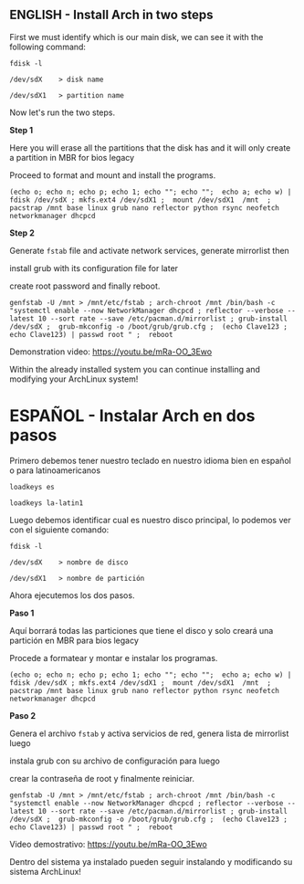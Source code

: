 ## ENGLISH - Install Arch in two steps

First we must identify which is our main disk, we can see it with the following command:

`fdisk -l`

```
/dev/sdX    > disk name

/dev/sdX1   > partition name
```

Now let's run the two steps.

**Step 1**

Here you will erase all the partitions that the disk has and it will only create a partition in MBR for bios legacy

Proceed to format and mount and install the programs.

```
(echo o; echo n; echo p; echo 1; echo ""; echo "";  echo a; echo w) | fdisk /dev/sdX ; mkfs.ext4 /dev/sdX1 ;  mount /dev/sdX1  /mnt  ;  pacstrap /mnt base linux grub nano reflector python rsync neofetch networkmanager dhcpcd
```

**Step 2**

Generate `fstab` file and activate network services, generate mirrorlist then

install grub with its configuration file for later

create root password and finally reboot.

```
genfstab -U /mnt > /mnt/etc/fstab ; arch-chroot /mnt /bin/bash -c "systemctl enable --now NetworkManager dhcpcd ; reflector --verbose --latest 10 --sort rate --save /etc/pacman.d/mirrorlist ; grub-install /dev/sdX ;  grub-mkconfig -o /boot/grub/grub.cfg ;  (echo Clave123 ; echo Clave123) | passwd root " ;  reboot
```

Demonstration video: https://youtu.be/mRa-OO_3Ewo

Within the already installed system you can continue installing and modifying your ArchLinux system!




# ESPAÑOL - Instalar Arch en dos pasos

Primero debemos tener nuestro teclado en nuestro idioma bien en español o para latinoamericanos

`loadkeys es`

`loadkeys la-latin1`

Luego debemos identificar cual es nuestro disco principal, lo podemos ver con el siguiente comando:

`fdisk -l`

```
/dev/sdX    > nombre de disco

/dev/sdX1   > nombre de partición
```

Ahora ejecutemos los dos pasos.

**Paso 1**

Aquí borrará todas las particiones que tiene el disco y solo creará una partición en MBR para bios legacy

Procede a formatear y montar e instalar los programas.

```
(echo o; echo n; echo p; echo 1; echo ""; echo "";  echo a; echo w) | fdisk /dev/sdX ; mkfs.ext4 /dev/sdX1 ;  mount /dev/sdX1  /mnt  ;  pacstrap /mnt base linux grub nano reflector python rsync neofetch networkmanager dhcpcd
```

**Paso 2**

Genera el archivo `fstab` y activa servicios de red, genera lista de mirrorlist luego 

instala grub con su archivo de configuración para luego

crear la contraseña de root y finalmente reiniciar.

```
genfstab -U /mnt > /mnt/etc/fstab ; arch-chroot /mnt /bin/bash -c "systemctl enable --now NetworkManager dhcpcd ; reflector --verbose --latest 10 --sort rate --save /etc/pacman.d/mirrorlist ; grub-install /dev/sdX ;  grub-mkconfig -o /boot/grub/grub.cfg ;  (echo Clave123 ; echo Clave123) | passwd root " ;  reboot
```

Video demostrativo: https://youtu.be/mRa-OO_3Ewo

Dentro del sistema ya instalado pueden seguir instalando y modificando su sistema ArchLinux! 
